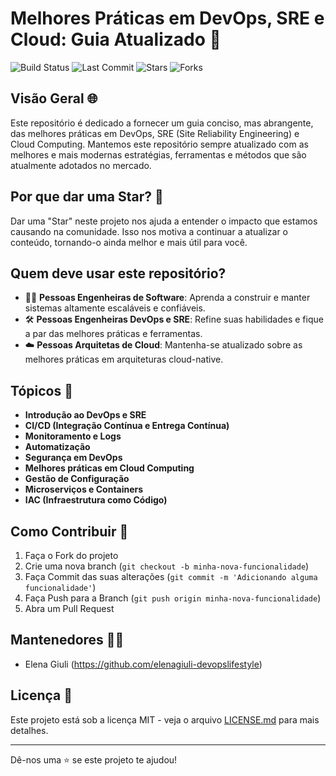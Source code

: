 # Melhores Práticas em DevOps, SRE e Cloud: Guia Atualizado 🌟

![Build Status](https://img.shields.io/badge/build-passing-brightgreen)
![Last Commit](https://img.shields.io/badge/last%20commit-today-blue)
![Stars](https://img.shields.io/github/stars/seuprojeto/melhores-praticas-devops-sre-cloud?style=social)
![Forks](https://img.shields.io/github/forks/seuprojeto/melhores-praticas-devops-sre-cloud?style=social)

## Visão Geral 🌐

Este repositório é dedicado a fornecer um guia conciso, mas abrangente, das melhores práticas em DevOps, SRE (Site Reliability Engineering) e Cloud Computing. Mantemos este repositório sempre atualizado com as melhores e mais modernas estratégias, ferramentas e métodos que são atualmente adotados no mercado.

## Por que dar uma Star? 🌟

Dar uma "Star" neste projeto nos ajuda a entender o impacto que estamos causando na comunidade. Isso nos motiva a continuar a atualizar o conteúdo, tornando-o ainda melhor e mais útil para você.

## Quem deve usar este repositório?

- 👨‍💻 **Pessoas Engenheiras de Software**: Aprenda a construir e manter sistemas altamente escaláveis e confiáveis.
- 🛠️ **Pessoas Engenheiras DevOps e SRE**: Refine suas habilidades e fique a par das melhores práticas e ferramentas.
- ☁️ **Pessoas Arquitetas de Cloud**: Mantenha-se atualizado sobre as melhores práticas em arquiteturas cloud-native.

## Tópicos 📘

- **Introdução ao DevOps e SRE**
- **CI/CD (Integração Contínua e Entrega Contínua)**
- **Monitoramento e Logs**
- **Automatização**
- **Segurança em DevOps**
- **Melhores práticas em Cloud Computing**
- **Gestão de Configuração**
- **Microserviços e Containers**
- **IAC (Infraestrutura como Código)**
  
## Como Contribuir 🤝

1. Faça o Fork do projeto
2. Crie uma nova branch (`git checkout -b minha-nova-funcionalidade`)
3. Faça Commit das suas alterações (`git commit -m 'Adicionando alguma funcionalidade'`)
4. Faça Push para a Branch (`git push origin minha-nova-funcionalidade`)
5. Abra um Pull Request

## Mantenedores 👨‍💼

- Elena Giuli (https://github.com/elenagiuli-devopslifestyle)


## Licença 📝

Este projeto está sob a licença MIT - veja o arquivo [LICENSE.md](LICENSE.md) para mais detalhes.

---

Dê-nos uma ⭐️ se este projeto te ajudou!
